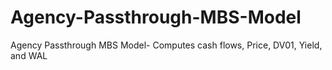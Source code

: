 # Agency-Passthrough-MBS-Model
Agency Passthrough MBS Model- Computes cash flows, Price, DV01, Yield, and WAL
